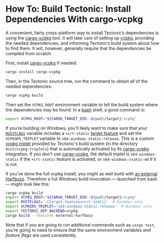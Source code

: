 # How To: Build Tectonic: Install Dependencies With cargo-vcpkg

A convenient, fairly cross-platform way to install Tectonic’s dependencies is
using the [cargo-vcpkg] tool. It will take care of setting up [vcpkg], providing
the needed dependencies, and informing Tectonic’s build system about how to find
them. It will, however, generally require that the dependencies be compiled from
scratch.

[cargo-vcpkg]: https://crates.io/crates/cargo-vcpkg
[vcpkg]: https://vcpkg.readthedocs.io/

First, install [cargo-vcpkg] if needed:

```sh
cargo install cargo-vcpkg
```

Then, in the Tectonic source tree, run the command to obtain all of the needed
dependencies:

```sh
cargo vcpkg build
```

Then set the `VCPKG_ROOT` environment variable to tell the build system where
the dependencies may be found. In a [bash] shell, a good command is:

```sh
export VCPKG_ROOT="${CARGO_TARGET_DIR:-$(pwd)/target}/vcpkg"
```

[bash]: https://www.gnu.org/software/bash/

If you’re building on Windows, you’ll likely want to make sure that your
[`RUSTFLAGS`] variable includes a `+crt-static` [target feature] and set the
`VCPKGRS_TRIPLET` variable to `x64-windows-static-release`. This is a custom
[vcpkg triplet] provided by Tectonic's build system (in the directory
`dist/vcpkg-triplets`) that is automatically activated by its [cargo-vcpkg]
integration. If you don't use [cargo-vcpkg], the default triplet is
`x64-windows-static` if the `+crt-static` feature is activated, or
`x64-windows-static-md` if it is not.

If you’ve done the full vcpkg install, you might as well build with [an external
Harfbuzz][external-harfbuzz]. Therefore a full Windows build invocation —
launched from bash — might look like this:

[`RUSTFLAGS`]: https://doc.rust-lang.org/cargo/reference/environment-variables.html
[target feature]: https://rust-lang.github.io/packed_simd/perf-guide/target-feature/rustflags.html
[vcpkg triplet]: https://vcpkg.readthedocs.io/en/latest/users/triplets/
[external-harfbuzz]: ./index.md#choose-cargo-features

```sh
cargo vcpkg build
export VCPKG_ROOT="${CARGO_TARGET_DIR:-$(pwd)/target}/vcpkg"
export RUSTFLAGS='-Ctarget-feature=+crt-static'  # Windows only
export VCPKGRS_TRIPLET='x64-windows-static-release'  # Windows only
export TECTONIC_DEP_BACKEND=vcpkg
cargo build --features external-harfbuzz
```

Note that if you are going to run additional commands such as `cargo test`,
you’re going to need to ensure that the same environment variables *and feature
flags* are used consistently.
